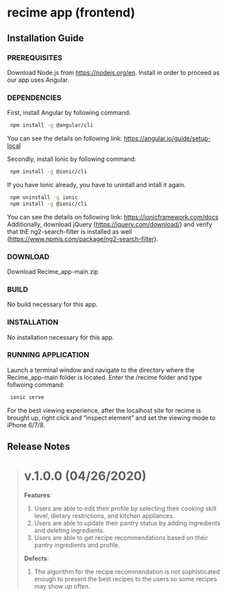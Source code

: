 # recime app (frontend)

## Installation Guide
### PREREQUISITES
Download Node.js from https://nodejs.org/en. Install in order to proceed as our app uses Angular.
### DEPENDENCIES
First, install Angular by following command:
```bash
 npm install -g @angular/cli
````
You can see the details on following link: https://angular.io/guide/setup-local

Secondly, install Ionic by following command:
```bash
 npm install -g @ionic/cli
```
If you have Ionic already, you have to unintall and intall it again.
```bash
 npm uninstall -g ionic
 npm install -g @ionic/cli
```
You can see the details on following link: https://ionicframework.com/docs
Additionally, download 	jQuery (https://jquery.com/download/) and verify that thE ng2-search-filter is
installed as well (https://www.npmjs.com/package/ng2-search-filter).
### DOWNLOAD
Download Recime_app-main.zip
### BUILD
No build necessary for this app.
### INSTALLATION
No installation necessary for this app.
### RUNNING APPLICATION
Launch a terminal window and navigate to the directory where the Recime_app-main folder is located. Enter the /recime folder and type follwoing command: 
```bash
 ionic serve
```
For the best viewing experience, after the localhost site for recime is brought up, right click and
“inspect element” and set the viewing mode to iPhone 6/7/8.

## Release Notes
> # v.1.0.0 (04/26/2020)
>  **Features**:
>   1. Users are able to edit their profile by selecting their cooking skill level, dietary restrictions, and 
>      kitchen appliances.
>   2. Users are able to update their pantry status by adding ingredients and deleting ingredients.
>   3. Users are able to get recipe recommendations based on their pantry ingredients and profile.
>   
>  **Defects**:
>   1. The algorithm for the recipe recommendation is not sophisticated enough to present the best
>       recipes to the users so some recipes may show up often.

